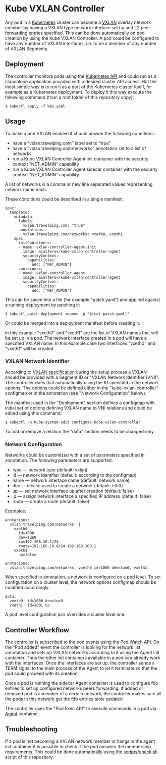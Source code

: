 # Kube VXLAN Controller

Any pod in a [Kubernetes] cluster can become a [VXLAN] overlay network member by
having a VXLAN type network interface set up and L2 peer forwarding entries
specified.  This can be done automatically on pod creation by using the Kube
VXLAN Controller. A pod could be configured to have any number of VXLAN
interfaces, i.e. to be a member of any number of VXLAN Segments.

## Deployment

The controller monitors pods using the [Kubernetes API] and could run as a
standalone application provided with a desired cluster API access. But the most
simple way is to run it as a part of the Kubernetes cluster itself, for example
as a Kubernetes deployment. To deploy it this way execute the following command
(from a root folder of this repository copy):

```
$ kubectl apply -f k8s.yaml
```

## Usage

To make a pod VXLAN enabled it should answer the following conditions:

* have a "vxlan.travelping.com" label set to "true"
* have a "vxlan.travelping.com/networks" annotation set to a list of networks
* run a Kube VXLAN Controller Agent init container with the security context
"NET_ADMIN" capability
* run a Kube VXLAN Controller Agent sidecar container with the security context
"NET_ADMIN" capability.

A list of networks is a comma or new line separated values representing network
name each.

These conditions could be described in a single manifest:

```
spec:
  template:
    metadata:
      labels:
        vxlan.travelping.com: "true"
      annotations:
        vxlan.travelping.com/networks: vxeth0, vxeth1
    spec:
      initContainers:
      - name: vxlan-controller-agent-init
        image: aialferov/kube-vxlan-controller-agent
        securityContext:
          capabilities:
            add: ["NET_ADMIN"]
      containers:
      - name: vxlan-controller-agent
        image: aialferov/kube-vxlan-controller-agent
        securityContext:
          capabilities:
            add: ["NET_ADMIN"]
```

This can be saved into a file (for example "patch.yaml") and applied against a
running deployment by patching it:

```
$ kubectl patch deployment <name> -p "$(cat patch.yaml)"
```

Or could be merged into a deployment manifest before creating it.

In this example "vxeth0" and "vxeth1" are the list of VXLAN names that will be
set up in a pod. The network interface created in a pod will have a specified
VXLAN name. In this example case two interfaces "vxeth0" and "vxeth1" will be
created.

### VXLAN Network Identifier

According to [VXLAN specification] during the setup process a VXLAN should be
provided with a Segment ID or "VXLAN Network Identifier (VNI)". The controller
does that automatically using the ID specified in the network options. The
options could be defined either in the "kube-vxlan-controller" configmap
or in the annotation (see "Network Configuration" below).

The manifest used in the "Deployment" section defines a configmap with initial
set of options defining VXLAN name to VNI relations and could be edited using
this command:

```
$ kubectl -n kube-system edit configmap kube-vxlan-controller
```

To add or remove a relation the "data" section needs to be changed only.

### Network Configuration

Networks could be customized with a set of parameters specified in annotation.
The following parameters are supported:

* type — network type (default: vxlan)
* id — network identifier (default: according to the configmap)
* name — network interface name (default: network name)
* dev — device used to create a network (default: eth0)
* up — set network interface up after creation (default: false)
* ip — assign network interface a specified IP address (default: false)
* route — create a route (default: false)

Examples:

```
anntations:
  vxlan.travelping.com/networks: |
    vxeth0
      id=1000
      dev=tun0
      ip=192.168.10.1/24
      route=192.168.10.0/24:192.168.100.1
    vxeth1
      up=false
```
```
anntations:
  vxlan.travelping.com/networks: vxeth0 id=1000 dev=tun0, vxeth1
```

When specified in annotation, a network is configured on a pod level. To set
configuration on a cluster level, the network options configmap should be
modified accordingly:

```
data:
  vxeth0: id=1000 dev=tun0
  vxeth1: id=1001 up
```

A pod level configuration pair overrides a cluster level one.

## Controller Workflow

The controller is subscribed to the pod events using the [Pod Watch API]. On the
"Pod added" event the controller is looking for the network list annotation and
sets up VXLAN networks according to it using the Agent init container. Thus the
other init containers available in a pod can already work with the interfaces.
Once the interfaces are set up, the controller sends a TERM signal to the main
process of the Agent to let it terminate so that the pod could proceed with its
creation.

Once a pod is running the sidecar Agent container is used to configure fdb
entries to set up configured networks peers forwarding. If added or removed pod
is a member of a certain network, the controller makes sure all the pods in
this network get the fdb entries table updated.

The controller uses the "Pod Exec API" to execute commands in a pod via [Agent]
container.

## Troubleshooting

If a pod is not becoming a VXLAN network member or hangs in the agent init
container it is possible to check if the pod answers the membership
requirements. This could be done automatically using the [scripts/check.sh]
script of this repository.

<!-- Links -->
[Kubernetes]: https://kubernetes.io
[Kubernetes API]: https://kubernetes.io/docs/reference/api-overview
[Pod Watch API]: https://v1-8.docs.kubernetes.io/docs/api-reference/v1.8/#watch-64
[VXLAN]: https://tools.ietf.org/html/rfc7348
[VXLAN specification]: https://tools.ietf.org/html/rfc7348#section-4
[Agent]: https://gitlab.tpip.net/aalferov/kube-vxlan-controller-agent
[scripts/check.sh]: https://gitlab.tpip.net/aalferov/kube-vxlan-controller/raw/master/scripts/check.sh
